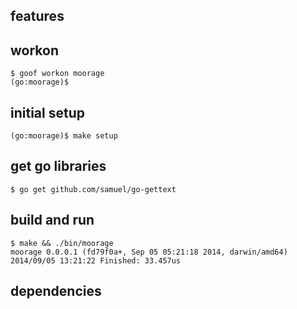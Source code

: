 features
--------

workon
------

    $ goof workon moorage
    (go:moorage)$

initial setup
-------------

    (go:moorage)$ make setup

get go libraries
----------------

    $ go get github.com/samuel/go-gettext

build and run
-------------

    $ make && ./bin/moorage
    moorage 0.0.0.1 (fd79f0a+, Sep 05 05:21:18 2014, darwin/amd64)
    2014/09/05 13:21:22 Finished: 33.457us

dependencies
------------
